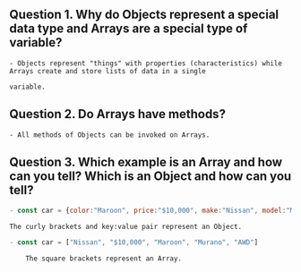 ## Question 1. Why do Objects represent a special data type and Arrays are a special type of variable?
```
- Objects represent "things" with properties (characteristics) while Arrays create and store lists of data in a single 

variable. 
```
## Question 2. Do Arrays have methods?
```
- All methods of Objects can be invoked on Arrays. 
```
## Question 3. Which example is an Array and how can you tell? Which is an Object and how can you tell?
```js
- const car = {color:"Maroon", price:"$10,000", make:"Nissan", model:"Murano"}
 ```   
    The curly brackets and key:value pair represent an Object.
```js
- const car = ["Nissan", "$10,000", "Maroon", "Murano", "AWD"]
```
```
    The square brackets represent an Array.
```